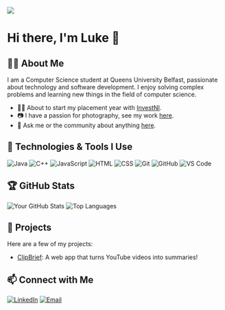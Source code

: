 ![](https://github.com/lukemccabe0/lukemccabe0/blob/d464eb85eedec2b36837a9a6d025afce91c664a8/assets/images/LukeM-ezgif.com-crop.gif?raw=true)

# Hi there, I'm Luke 👋

## 🙋‍♂️ About Me
I am a Computer Science student at Queens University Belfast, passionate about technology and software development. I enjoy solving complex problems and learning new things in the field of computer science.

- 👨‍💻 About to start my placement year with [InvestNI](https://www.investni.com).
- 📷 I have a passion for photography, see my work [here](https://www.facebook.com/lukemccabephotography).
- 💬 Ask me or the community about anything [here](https://github.com/lukemccabe0/lukemccabe0/discussions).

## 🔧 Technologies & Tools I Use

![Java](https://img.shields.io/badge/-Java-333333?style=flat&logo=java)
![C++](https://img.shields.io/badge/-C++-333333?style=flat&logo=c%2B%2B)
![JavaScript](https://img.shields.io/badge/-JavaScript-333333?style=flat&logo=javascript)
![HTML](https://img.shields.io/badge/-HTML-333333?style=flat&logo=html5)
![CSS](https://img.shields.io/badge/-CSS-333333?style=flat&logo=css3)
![Git](https://img.shields.io/badge/-Git-333333?style=flat&logo=git)
![GitHub](https://img.shields.io/badge/-GitHub-333333?style=flat&logo=github)
![VS Code](https://img.shields.io/badge/-VS%20Code-333333?style=flat&logo=visual-studio-code)

## 🏆 GitHub Stats

![Your GitHub Stats](https://github-readme-stats.vercel.app/api?username=lukemccabe0&show_icons=true&theme=radical)
![Top Languages](https://github-readme-stats.vercel.app/api/top-langs/?username=lukemccabe0&layout=compact&theme=radical)

## 📘 Projects

Here are a few of my projects:

- [ClipBrief](https://github.com/lukemccabe0/clipbrief): A web app that turns YouTube videos into summaries!

<!--- [Project 2](https://github.com/yourusername/project2): Short description of project 2

- [Project 3](https://github.com/yourusername/project3): Short description of project 3-->

## 📫 Connect with Me

[![LinkedIn](https://img.shields.io/badge/-LinkedIn-333333?style=flat&logo=linkedin)](https://www.linkedin.com/in/lukemccabe0)
[![Email](https://img.shields.io/badge/-Email-333333?style=flat&logo=gmail)](mailto:luke@lukemccabe.co.uk)
<!--
## ✨ Top Repositories

<a href="https://github.com/yourusername/repository1">
  <img align="center" src="https://github-readme-stats.vercel.app/api/pin/?username=yourusername&repo=repository1&theme=radical" />
</a>
<a href="https://github.com/yourusername/repository2">
  <img align="center" src="https://github-readme-stats.vercel.app/api/pin/?username=yourusername&repo=repository2&theme=radical" />
</a> -->

